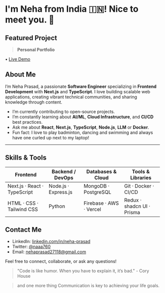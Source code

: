 # I'm Neha from India 🇮🇳! Nice to meet you. 👋


## Featured Project

> **Personal Portfolio**

• [Live Demo](https://neha-portfolio-liart.vercel.app/)

## About Me

I’m Neha Prasad, a passionate **Software Engineer** specializing in **Frontend Development** with **Next.js** and **TypeScript**. I love building scalable web applications, creating vibrant technical communities, and sharing knowledge through content.

*  I’m currently contributing to open-source projects.
*  I’m constantly learning about **AI/ML**, **Cloud Infrastructure**, and **CI/CD** best practices.
*  Ask me about **React**, **Next.js**, **TypeScript**, **Node.js**, **LLM** or **Docker**.
*  Fun fact: I love to play badminton, dancing and swimming and always have one curled up next to my laptop!

---

## Skills & Tools

| Frontend                     | Backend / DevOps     | Databases & Cloud       | Tools & Libraries          |
| ---------------------------- | -------------------- | ----------------------- | -------------------------- |
| Next.js · React · TypeScript | Node.js · Express.js | MongoDB · PostgreSQL    | Git · Docker · CI/CD       |
| HTML · CSS · Tailwind CSS    | Python               | Firebase · AWS · Vercel | Redux · shadcn UI · Prisma |



## Contact Me

* LinkedIn: [linkedin.com/in/neha-prasad](https://www.linkedin.com/in/neha-prasad-92499821b/)
* Twitter: [@naaa760](https://x.com/nehaaaa_6)
* Email: [nehaprasad27118@gmail.com](nehaprasad27118@gmail.com)

Feel free to connect, collaborate, or ask any questions!

> "Code is like humor. When you have to explain it, it’s bad." - Cory House

> and one more thing Communication is key to achieving your life goals.
